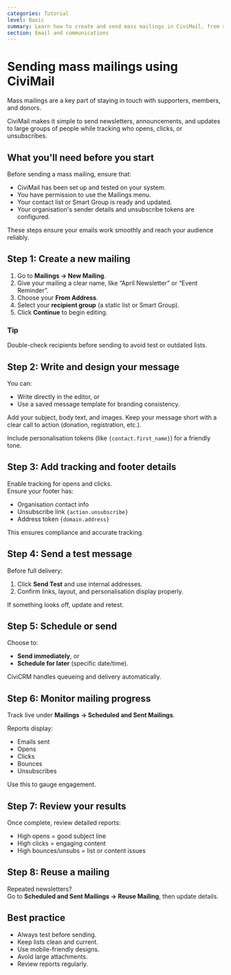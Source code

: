 ```yaml
---
categories: Tutorial
level: Basic
summary: Learn how to create and send mass mailings in CiviMail, from selecting your audience to designing, testing, and reviewing your campaign.
section: Email and communications
---
```


# Sending mass mailings using CiviMail

Mass mailings are a key part of staying in touch with supporters, members, and donors.

CiviMail makes it simple to send newsletters, announcements, and updates to large groups of people while tracking who opens, clicks, or unsubscribes.

## What you'll need before you start

Before sending a mass mailing, ensure that:

- CiviMail has been set up and tested on your system.  
- You have permission to use the Mailings menu.  
- Your contact list or Smart Group is ready and updated.  
- Your organisation's sender details and unsubscribe tokens are configured.  

These steps ensure your emails work smoothly and reach your audience reliably.

## Step 1: Create a new mailing

1. Go to **Mailings → New Mailing**.  
2. Give your mailing a clear name, like “April Newsletter” or “Event Reminder”.  
3. Choose your **From Address**.  
4. Select your **recipient group** (a static list or Smart Group).  
5. Click **Continue** to begin editing.

### Tip
Double-check recipients before sending to avoid test or outdated lists.

## Step 2: Write and design your message

You can:

- Write directly in the editor, or  
- Use a saved message template for branding consistency.  

Add your subject, body text, and images. Keep your message short with a clear call to action (donation, registration, etc.).

Include personalisation tokens (like `{contact.first_name}`) for a friendly tone.

## Step 3: Add tracking and footer details

Enable tracking for opens and clicks.  
Ensure your footer has:

- Organisation contact info  
- Unsubscribe link `{action.unsubscribe}`  
- Address token `{domain.address}`  

This ensures compliance and accurate tracking.

## Step 4: Send a test message

Before full delivery:

1. Click **Send Test** and use internal addresses.  
2. Confirm links, layout, and personalisation display properly.  

If something looks off, update and retest.

## Step 5: Schedule or send

Choose to:

- **Send immediately**, or  
- **Schedule for later** (specific date/time).  

CiviCRM handles queueing and delivery automatically.

## Step 6: Monitor mailing progress

Track live under **Mailings → Scheduled and Sent Mailings**.

Reports display:

- Emails sent  
- Opens  
- Clicks  
- Bounces  
- Unsubscribes  

Use this to gauge engagement.

## Step 7: Review your results

Once complete, review detailed reports:

- High opens = good subject line  
- High clicks = engaging content  
- High bounces/unsubs = list or content issues  

## Step 8: Reuse a mailing

Repeated newsletters?  
Go to **Scheduled and Sent Mailings → Reuse Mailing**, then update details.

## Best practice

- Always test before sending.  
- Keep lists clean and current.  
- Use mobile-friendly designs.  
- Avoid large attachments.  
- Review reports regularly.
